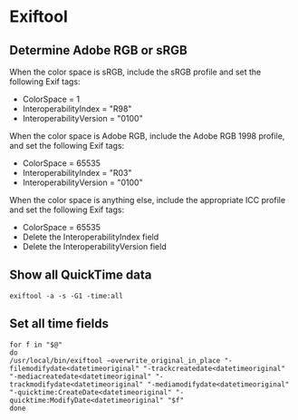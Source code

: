 # Exiftool


## Determine Adobe RGB or sRGB

When the color space is sRGB, include the sRGB profile and set the following Exif tags:
- ColorSpace = 1
- InteroperabilityIndex = "R98"
- InteroperabilityVersion = "0100"

When the color space is Adobe RGB, include the Adobe RGB 1998 profile, and set the following Exif tags:
- ColorSpace = 65535
- InteroperabilityIndex = "R03"
- InteroperabilityVersion = "0100"

When the color space is anything else, include the appropriate ICC profile and set the following Exif tags:
- ColorSpace = 65535
- Delete the InteroperabilityIndex field
- Delete the InteroperabilityVersion field


## Show all QuickTime data
`exiftool -a -s -G1 -time:all`


## Set all time fields
```
for f in "$@"
do
/usr/local/bin/exiftool −overwrite_original_in_place "-filemodifydate<datetimeoriginal" "-trackcreatedate<datetimeoriginal" "-mediacreatedate<datetimeoriginal" "-trackmodifydate<datetimeoriginal" "-mediamodifydate<datetimeoriginal" "-quicktime:CreateDate<datetimeoriginal" "-quicktime:ModifyDate<datetimeoriginal" "$f"
done
```
